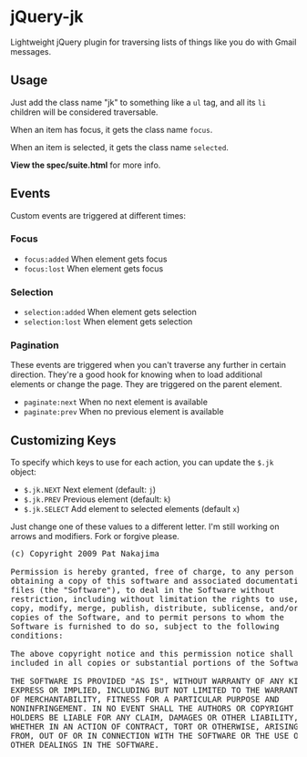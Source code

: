 # jQuery-jk

Lightweight jQuery plugin for traversing lists of things
like you do with Gmail messages.

## Usage

Just add the class name "jk" to something like a `ul` tag,
and all its `li` children will be considered traversable.

When an item has focus, it gets the class name `focus`.

When an item is selected, it gets the class name `selected`.

**View the spec/suite.html** for more info.

## Events

Custom events are triggered at different times:

### Focus

* `focus:added` When element gets focus
* `focus:lost` When element gets focus

### Selection

* `selection:added` When element gets selection
* `selection:lost` When element gets selection

### Pagination

These events are triggered when you can't traverse any further
in certain direction. They're a good hook for knowing when to
load additional elements or change the page. They are triggered
on the parent element.

* `paginate:next` When no next element is available
* `paginate:prev` When no previous element is available

## Customizing Keys

To specify which keys to use for each action, you can update
the `$.jk` object:

* `$.jk.NEXT` Next element (default: `j`)
* `$.jk.PREV` Previous element (default: `k`)
* `$.jk.SELECT` Add element to selected elements (default `x`)

Just change one of these values to a different letter. I'm still
working on arrows and modifiers. Fork or forgive please.

<pre>
(c) Copyright 2009 Pat Nakajima

Permission is hereby granted, free of charge, to any person
obtaining a copy of this software and associated documentation
files (the "Software"), to deal in the Software without
restriction, including without limitation the rights to use,
copy, modify, merge, publish, distribute, sublicense, and/or sell
copies of the Software, and to permit persons to whom the
Software is furnished to do so, subject to the following
conditions:

The above copyright notice and this permission notice shall be
included in all copies or substantial portions of the Software.

THE SOFTWARE IS PROVIDED "AS IS", WITHOUT WARRANTY OF ANY KIND,
EXPRESS OR IMPLIED, INCLUDING BUT NOT LIMITED TO THE WARRANTIES
OF MERCHANTABILITY, FITNESS FOR A PARTICULAR PURPOSE AND
NONINFRINGEMENT. IN NO EVENT SHALL THE AUTHORS OR COPYRIGHT
HOLDERS BE LIABLE FOR ANY CLAIM, DAMAGES OR OTHER LIABILITY,
WHETHER IN AN ACTION OF CONTRACT, TORT OR OTHERWISE, ARISING
FROM, OUT OF OR IN CONNECTION WITH THE SOFTWARE OR THE USE OR
OTHER DEALINGS IN THE SOFTWARE.
</pre>
